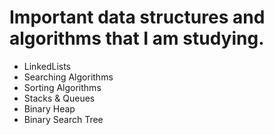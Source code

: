 # Important data structures and algorithms that I am studying.
- LinkedLists
- Searching Algorithms
- Sorting Algorithms
- Stacks & Queues
- Binary Heap
- Binary Search Tree